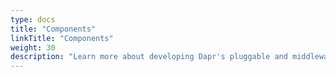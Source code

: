 ```yaml
---
type: docs
title: "Components"
linkTitle: "Components"
weight: 30
description: "Learn more about developing Dapr's pluggable and middleware components"
---
```

